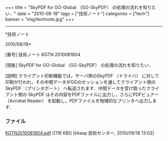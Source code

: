 ﻿+++
title = "SkyPDF for GO-Global （GG-SkyPDF） の処理の流れを知りたい．"
date = "2010-08-18"
tags = ["技術ノート"]
categories = ["tech"]
banner = "img/technote.jpg"
+++

-----------------------------------------------------------------------------------------------------------------------------

*技術ノート

2010/08/18*


[番号]
技術ノート KGTN 2010081804

[現象]
SkyPDF for GO-Global （GG-SkyPDF） の処理の流れを知りたい．

[説明]
クライアント印刷機能では，サーバ側のSkyPDF （ドライバ）
に対して印刷が行われ，その中間データがGGのセッションを通してクライアント側の
SkyPDF （プリンタポート）
へ転送されます．中間データを受け取ったクライアント側の SkyPDF
はその内容をPDFファイルに出力し，さらにPDFビュアー （Acrobat Reader）
を起動し，PDFファイルを物理的なプリンタへ出力します．


### ファイル

 
 


[KGTN2010081804.pdf](http://techreport.kitasp.net/attachments/download/275/KGTN2010081804.pdf)
 [(118 KB)] [kitasp 技術センター, 2010/08/18
13:02]


 


 

